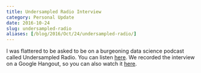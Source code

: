 ```yaml
---
title: Undersampled Radio Interview
category: Personal Update
date: 2016-10-24
slug: undersampled-radio
aliases: [/blog/2016/Oct/24/undersampled-radio/]
---
```


I was flattered to be asked to be on a burgeoning data science podcast called Undersampled Radio. You can listen [here](http://undersampledrad.io/home/2016/10/intelligent-security). We recorded the interview on a Google Hangout, so you can also watch it [here](https://youtu.be/q4e_hBUd6zI).